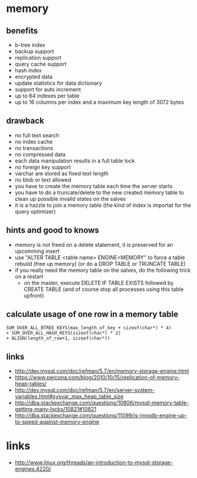 # memory

## benefits

* b-tree index
* backup support
* replication support
* query cache support
* hash index
* encrypted data
* update statistics for data dictionary
* support for auto increment
* up to 64 indexes per table
* up to 16 columns per index and a maximum key length of 3072 bytes

## drawback

* no full text search
* no index cache
* no transactions
* no compressed data
* each data manipulation results in a full table lock
* no foreign key support
* varchar are stored as fixed text length
* no blob or text allowed
* you have to create the memory table each time the server starts
* you have to do a truncate/delete to the new created memory table to clean up possible invalid states on the salves
* it is a hazzle to join a memory table (the kind of index is importat for the query optimizer)

## hints and good to knows

* memory is not freed on a delete statement, it is preserved for an upcomming insert
* use "ALTER TABLE \<table name\> ENGINE=MEMORY" to force a table rebuild (free up memory) (or do a DROP TABLE or TRUNCATE TABLE)
* if you really need the memory table on the salves, do the following trick on a restart
    * on the master, execute DELETE IF TABLE EXISTS followed by CREATE TABLE (and of course stop all processes using this table upfront)

## calculate usage of one row in a memory table

```
SUM_OVER_ALL_BTREE_KEYS(max_length_of_key + sizeof(char*) * 4)
+ SUM_OVER_ALL_HASH_KEYS(sizeof(char*) * 2)
+ ALIGN(length_of_row+1, sizeof(char*))
```

## links

* http://dev.mysql.com/doc/refman/5.7/en/memory-storage-engine.html
* https://www.percona.com/blog/2010/10/15/replication-of-memory-heap-tables/
* http://dev.mysql.com/doc/refman/5.7/en/server-system-variables.html#sysvar_max_heap_table_size
* http://dba.stackexchange.com/questions/10806/mysql-memory-table-getting-many-locks/10821#10821
* http://dba.stackexchange.com/questions/11099/is-innodb-engine-up-to-speed-against-memory-engine

# links

* http://www.linux.org/threads/an-introduction-to-mysql-storage-engines.4220/
